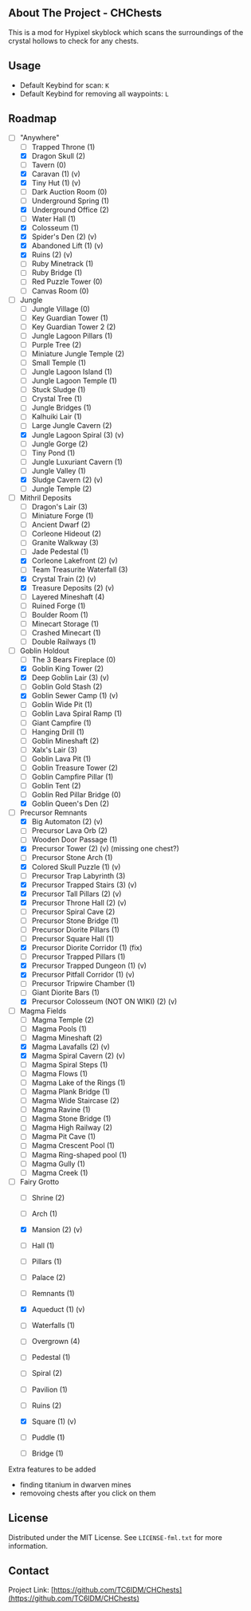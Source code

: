 <!-- ABOUT THE PROJECT -->
## About The Project - CHChests

This is a mod for Hypixel skyblock which scans the surroundings of the crystal hollows to check for any chests.

<!-- USAGE EXAMPLES -->
## Usage

* Default Keybind for scan: ```K```
* Default Keybind for removing all waypoints: ```L```
<!-- ROADMAP -->
## Roadmap

- [ ] "Anywhere"
    - [ ] Trapped Throne (1)
    - [X] Dragon Skull (2)
    - [ ] Tavern (0)
    - [X] Caravan (1) (v)
    - [X] Tiny Hut (1) (v)
    - [ ] Dark Auction Room (0)
    - [ ] Underground Spring (1)
    - [X] Underground Office (2)
    - [ ] Water Hall (1)
    - [X] Colosseum (1)
    - [X] Spider's Den (2) (v)
    - [X] Abandoned Lift (1) (v)
    - [X] Ruins (2) (v)
    - [ ] Ruby Minetrack (1)
    - [ ] Ruby Bridge (1)
    - [ ] Red Puzzle Tower (0)
    - [ ] Canvas Room (0)
  
- [ ] Jungle
    - [ ] Jungle Village (0)
    - [ ] Key Guardian Tower (1) 
    - [ ] Key Guardian Tower 2 (2)
    - [ ] Jungle Lagoon Pillars (1)
    - [ ] Purple Tree (2)
    - [ ] Miniature Jungle Temple (2)
    - [ ] Small Temple (1)
    - [ ] Jungle Lagoon Island (1)
    - [ ] Jungle Lagoon Temple (1)
    - [ ] Stuck Sludge (1)
    - [ ] Crystal Tree (1)
    - [ ] Jungle Bridges (1)
    - [ ] Kalhuiki Lair (1)
    - [ ] Large Jungle Cavern (2)
    - [X] Jungle Lagoon Spiral (3) (v)
    - [ ] Jungle Gorge (2)
    - [ ] Tiny Pond (1)
    - [ ] Jungle Luxuriant Cavern (1)
    - [ ] Jungle Valley (1)
    - [X] Sludge Cavern (2) (v)
    - [ ] Jungle Temple (2)

- [ ] Mithril Deposits
    - [ ] Dragon's Lair (3)
    - [ ] Miniature Forge (1)
    - [ ] Ancient Dwarf (2)
    - [ ] Corleone Hideout (2)
    - [ ] Granite Walkway (3)
    - [ ] Jade Pedestal (1)
    - [X] Corleone Lakefront (2) (v)
    - [ ] Team Treasurite Waterfall (3)
    - [X] Crystal Train (2) (v)
    - [X] Treasure Deposits (2) (v)
    - [ ] Layered Mineshaft (4)
    - [ ] Ruined Forge (1)
    - [ ] Boulder Room (1)
    - [ ] Minecart Storage (1)
    - [ ] Crashed Minecart (1)
    - [ ] Double Railways (1)

- [ ] Goblin Holdout
    - [ ] The 3 Bears Fireplace (0)
    - [X] Goblin King Tower (2)
    - [X] Deep Goblin Lair (3) (v)
    - [ ] Goblin Gold Stash (2)
    - [X] Goblin Sewer Camp (1) (v)
    - [ ] Goblin Wide Pit (1)
    - [ ] Goblin Lava Spiral Ramp (1)
    - [ ] Giant Campfire (1)
    - [ ] Hanging Drill (1)
    - [ ] Goblin Mineshaft (2)
    - [ ] Xalx's Lair (3)
    - [ ] Goblin Lava Pit (1)
    - [ ] Goblin Treasure Tower (2)
    - [ ] Goblin Campfire Pillar (1)
    - [ ] Goblin Tent (2)
    - [ ] Goblin Red Pillar Bridge (0)
    - [X] Goblin Queen's Den (2)

- [ ] Precursor Remnants
    - [X] Big Automaton (2) (v)
    - [ ] Precursor Lava Orb (2)
    - [ ] Wooden Door Passage (1)
    - [X] Precursor Tower (2) (v) (missing one chest?)
    - [ ] Precursor Stone Arch (1)
    - [X] Colored Skull Puzzle (1) (v)
    - [ ] Precursor Trap Labyrinth (3)
    - [X] Precursor Trapped Stairs (3) (v)
    - [X] Precursor Tall Pillars (2) (v)
    - [X] Precursor Throne Hall (2) (v)
    - [ ] Precursor Spiral Cave (2)
    - [ ] Precursor Stone Bridge (1)
    - [ ] Precursor Diorite Pillars (1)
    - [ ] Precursor Square Hall (1)
    - [X] Precursor Diorite Corridor (1) (fix)
    - [ ] Precursor Trapped Pillars (1)
    - [X] Precursor Trapped Dungeon (1) (v)
    - [X] Precursor Pitfall Corridor (1) (v)
    - [ ] Precursor Tripwire Chamber (1)
    - [ ] Giant Diorite Bars (1)
    - [X] Precursor Colosseum (NOT ON WIKI) (2) (v)

- [ ] Magma Fields
    - [ ] Magma Temple (2)
    - [ ] Magma Pools (1)
    - [ ] Magma Mineshaft (2)
    - [X] Magma Lavafalls (2) (v)
    - [X] Magma Spiral Cavern (2) (v)
    - [ ] Magma Spiral Steps (1)
    - [ ] Magma Flows (1)
    - [ ] Magma Lake of the Rings (1)
    - [ ] Magma Plank Bridge (1)
    - [ ] Magma Wide Staircase (2)
    - [ ] Magma Ravine (1)
    - [ ] Magma Stone Bridge (1)
    - [ ] Magma High Railway (2)
    - [ ] Magma Pit Cave (1)
    - [ ] Magma Crescent Pool (1)
    - [ ] Magma Ring-shaped pool (1)
    - [ ] Magma Gully (1)
    - [ ] Magma Creek (1)

- [ ] Fairy Grotto
    - [ ] Shrine (2)
    - [ ] Arch (1)
    - [X] Mansion (2) (v)
    - [ ] Hall (1)
    - [ ] Pillars (1)
    - [ ] Palace (2)
    - [ ] Remnants (1)
    - [X] Aqueduct (1) (v)
    - [ ] Waterfalls (1)
    - [ ] Overgrown (4)
    - [ ] Pedestal (1)
    - [ ] Spiral (2)
    - [ ] Pavilion (1)
    - [ ] Ruins (2)
    - [X] Square (1) (v)
    - [ ] Puddle (1)
    - [ ] Bridge (1)
    

Extra features to be added
* finding titanium in dwarven mines
* removoing chests after you click on them
<!-- LICENSE -->
## License

Distributed under the MIT License. See `LICENSE-fml.txt` for more information.

<!-- CONTACT -->
## Contact

[comment]: <> (Your Name - [@your_twitter]&#40;https://twitter.com/your_username&#41; - email@example.com)

Project Link: [https://github.com/TC6IDM/CHChests](https://github.com/TC6IDM/CHChests)